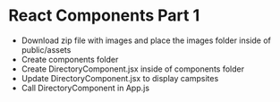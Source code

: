 # React Components Part 1

- Download zip file with images and place the images folder inside of public/assets
- Create components folder
- Create DirectoryComponent.jsx inside of components folder
- Update DirectoryComponent.jsx to display campsites
- Call DirectoryComponent in App.js
